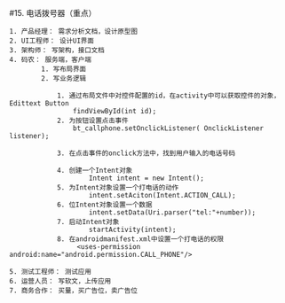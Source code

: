 #15. 电话拨号器（重点）
		
	1. 产品经理： 需求分析文档，设计原型图
	2. UI工程师： 设计UI界面
	3. 架构师： 写架构，接口文档
	4. 码农： 服务端，客户端
			1. 写布局界面
			2. 写业务逻辑

				1. 通过布局文件中对控件配置的id，在activity中可以获取控件的对象，Edittext Button
					findViewById(int id);
				2. 为按钮设置点击事件
					bt_callphone.setOnclickListener( OnclickListener listener);
					
				3. 在点击事件的onclick方法中，找到用户输入的电话号码

				4. 创建一个Intent对象
						Intent intent = new Intent();
				5. 为Intent对象设置一个打电话的动作
						intent.setAciton(Intent.ACTION_CALL);
				6. 位Intent对象设置一个数据
						intent.setData(Uri.parser("tel:"+number));
				7. 启动Intent对象
						startActivity(intent);
				8. 在androidmanifest.xml中设置一个打电话的权限
					 <uses-permission android:name="android.permission.CALL_PHONE"/>

	5. 测试工程师： 测试应用
	6. 运营人员： 写软文，上传应用
	7. 商务合作： 买量，买广告位，卖广告位